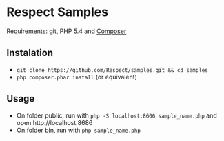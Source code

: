Respect Samples
===============

Requirements: git, PHP 5.4 and [Composer](http://getcomposer.org/)

Instalation
-----------

  * `git clone https://github.com/Respect/samples.git && cd samples`
  * `php composer.phar install` (or equivalent)

Usage
-----

  * On folder public, run with `php -S localhost:8606 sample_name.php` and open http://localhost:8686
  * On folder bin, run with `php sample_name.php`
